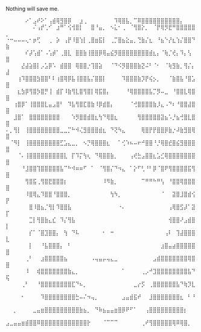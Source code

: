 Nothing will save me.

⠀⠀⠀⠀⠀⠔⠁⣠⠞⠕⠁⢠⣾⢿⣻⣿⡿⠀⠀⣰⢀⠀⠀⠀⠀⠀⠀⠀⠹⢿⣿⣧⡀⠉⠿⣿⣿⣿⣿⣿⣿⣿⣿⣿⣿⡄⠀
⠀⠀⠀⠀⠀⠀⠀⠌⢠⡞⢁⠊⠀⣰⠛⠁⢪⢺⣿⡇⠀⠀⣿⠘⣤⡀⠀⠢⣅⠂⢀⠀⠈⢻⣿⡕⡀⠀⠈⡟⢿⡻⣟⠛⣿⣿⣿⣿⣿⡀
⠐⠒⠤⠤⠤⢄⠂⡶⢋⠀⠀⢀⠀⡵⠀⢠⡟⠸⣿⢱⡇⢀⣿⣶⣯⡇⠀⢀⡉⣿⣦⣕⣤⡀⢙⣷⡌⣆⠀⠘⣦⠑⡜⣆⢱⡌⣿⣿⠙⣷
⠀⠀⠀⠀⠀⠎⡼⢡⣾⠁⠠⢡⡾⠁⢀⣿⣇⠀⣿⣿⣷⢸⣿⣿⡿⢿⣤⣮⡻⣿⣿⣿⣿⣿⣿⣿⣿⣾⣆⡄⠈⢷⡈⢞⡄⠹⡄⢣⠀⣿
⠀⠀⠀⠀⣜⣼⣵⣿⡇⡠⣡⡿⠡⠀⣾⣿⣿⠀⢿⣿⣿⡐⢹⣿⣵⠀⠀⠈⠙⠪⡻⣿⣿⣿⣷⣝⠬⠃⠈⠂⠀⠈⢷⣻⣷⡀⢻⡌⡄⣼
⠀⠀⠀⢰⠹⣿⣿⣿⣳⣿⣿⠃⠇⢰⣿⢿⡿⣧⢸⣿⣿⣧⡌⣿⣿⡇⠀⠀⠀⠀⠹⣿⣿⣿⣷⡹⡟⢮⡢⡀⠀⠀⠈⣷⣿⣧⠘⣿⣡⣿
⠀⠀⠀⣆⣳⡿⢻⣿⡳⣿⡛⢸⠀⣾⡏⠸⣷⢻⣇⣿⢻⣿⡇⢿⣯⣿⡄⠀⠀⠀⠀⠘⢿⣿⣿⣿⣿⣧⡉⡻⠤⣀⠀⠘⣿⣿⣇⢿⣿⣿
⠀⠀⢰⣿⡿⠁⢸⣿⣿⣿⣇⣤⣠⣿⠃⠀⠹⣧⢻⣿⣏⣿⣷⠸⡿⣾⣿⡄⠀⠀⠀⠀⠈⢚⣿⣿⣿⣿⣷⡸⣄⠠⠙⠆⠘⣿⣿⣼⣿⣿
⠀⠀⣸⣿⠁⠀⣿⣿⣿⣿⣿⣿⣿⣿⠀⠀⠀⠱⡻⣿⣿⣾⣿⣆⢳⠙⢿⣿⣆⠀⠀⠀⠀⠀⢻⣿⣿⣿⣿⣿⣽⣦⠡⡘⣦⢚⣿⣇⣿⣿
⠄⡀⢻⡇⠀⢸⣿⣿⣿⣿⣿⣿⣿⣿⣀⣀⡉⠓⠺⢌⣻⣿⣿⣿⣾⣆⠀⠙⢝⠳⣄⠀⠀⠀⠀⢿⣿⡟⡟⣿⣿⡿⣷⡐⠼⣷⣻⣿⢿⣿
⠀⠈⠻⡇⠀⢸⣿⣿⣿⣿⣿⣿⣿⣿⣋⣡⣄⣀⡀⠀⠢⡙⢿⣿⣿⣿⣆⠀⠀⠁⢊⠱⠦⠤⠖⠚⣿⣿⠘⡘⢿⣿⣞⣿⣮⣻⣿⣿⣿⣿
⠀⠀⠀⠈⠄⢸⣿⣿⣿⣿⣿⣿⣿⣿⣿⣇⠀⡏⠹⡍⢳⢆⠀⠙⢿⣿⣿⣷⡀⠀⠀⠀⢠⢞⣓⣠⣿⣿⣆⣡⣊⢿⣿⣿⣿⣿⣿⣿⣿⣿
⠀⠀⠀⠀⠘⣸⣿⣿⢹⣿⣿⣿⣿⣿⣧⠉⠓⠺⠶⠶⠋⠀⠁⠀⠈⢻⣿⡌⠙⠲⣄⠀⠁⡕⠋⢃⠘⠃⡿⠈⣿⠟⢻⣿⣿⣿⣿⣯⢻⣿
⠀⠀⠀⠀⠀⢻⣿⣯⢀⢻⣿⣟⣿⣿⣿⡆⠀⠀⠀⠀⠀⠀⠀⠀⠀⠸⠻⣷⡀⠀⠀⠀⠀⠀⠀⠉⠛⠛⠓⠛⢣⠀⠘⣿⣿⢿⣿⣿⣿⣿
⠀⠀⠀⠀⠀⠸⣿⢿⣄⠹⣿⣿⠘⣿⣿⣿⡀⠀⠀⠀⠀⠀⠀⠀⠀⠀⠀⢳⠳⡀⠀⠀⠀⠀⠀⠀⠀⠀⠀⠀⠈⠀⠀⣽⣿⣸⣿⣾⢪⡟
⠀⠀⠀⠀⠀⠀⣿⠸⣿⣦⡈⢻⡇⠹⣿⣿⣧⠀⠀⠀⠀⠀⠀⠀⠀⠀⠀⠀⠀⠐⠄⠀⠀⠀⠀⠀⠀⠀⠀⠀⠀⠀⢠⢿⣿⣫⡼⠁⣽⡏
⠀⠀⠀⠀⠀⠀⣉⡇⢻⣿⣷⣄⣎⠀⠹⡌⢻⣧⠀⠀⠀⠀⠀⠀⠀⠀⠀⠀⠀⠀⠀⠀⠀⠀⠀⠀⠀⠀⠀⠀⠀⠀⢺⣿⣿⠜⣠⣾⣿⡇
⠀⠀⠀⠀⠀⠀⡎⠁⠈⣿⣹⣿⣿⡄⠀⢳⠀⠙⠧⠀⠀⠀⠀⠀⠀⠂⠀⠒⠀⠀⠀⠀⠀⠀⠀⠀⠀⠀⠀⠀⠀⢠⠇⠀⢹⣼⣿⣿⣿⣇
⠀⠀⠀⠀⠀⠀⡇⠀⠀⠘⣧⣿⣿⣿⡄⠀⠃⠀⠀⠀⠀⠀⠀⠀⠀⠀⠀⠀⠀⠀⠀⠀⠀⠀⠀⠀⠀⠀⠀⠀⣰⣿⣤⣴⣿⣿⣿⣿⣿⣿
⠀⠀⠀⠀⠀⢀⠃⠀⠀⣰⣿⣿⣿⣿⣿⣦⠀⠀⠀⠀⠀⠀⠠⢤⣤⡤⢤⣄⣀⠀⠀⠀⠀⠀⠀⠀⠀⠀⣠⣾⣿⣿⣿⣿⣿⣿⣿⢿⣿⣿
⠀⠀⠀⠀⠀⠸⠀⠀⢾⣿⣿⣿⣿⣿⣿⣿⣷⣄⡀⠀⠀⠀⠀⠀⠀⠀⠀⠀⠀⠀⠁⠀⠀⠀⠀⢀⡠⠚⣹⣿⣿⣿⣿⣿⣿⣿⣿⣧⠙⢯
⠀⠀⠀⠀⢀⠃⠀⠀⠘⣿⣿⣿⣿⣿⣿⣿⣿⣏⠙⠦⡀⠀⠀⠀⠀⠀⠀⠀⠀⠀⠀⠀⠀⣀⡔⡫⠀⢀⣿⣿⣿⣿⣿⣿⣧⠙⢷⡹⣇⠀
⠀⠀⠀⠀⠂⠀⠀⠀⠀⠹⣿⣿⣿⣿⣿⣿⣿⣿⣓⠤⠌⠲⢤⡀⠀⠀⠀⠀⠀⠀⣠⣤⣾⣯⠞⠀⠀⣸⣿⣿⣿⣿⣿⣿⣿⣆⠀⠃⠘⠀
⠀⠀⡀⠀⠀⠀⠀⣀⣤⣶⣿⣿⣿⣿⣿⣿⣿⣿⣿⣷⣦⡀⠀⠙⠷⣦⣤⣤⣶⣿⡿⠟⠋⠁⠀⠀⢠⣿⣿⣿⣿⣿⣿⣿⣿⣿⡆⠀⠀⠀
⣠⣀⣤⣤⣶⣾⣿⣿⠿⣿⣿⣿⣿⣿⣿⣿⣿⣿⣿⣿⣿⡗⠀⠀⠀⠈⠉⠉⠉⠀⠀⠀⠀⠀⠀⢀⠞⢻⣿⣿⣿⣿⣿⢿⠿⢿⣿⡀


<!---
Assstalavista/Assstalavista is a ✨ special ✨ repository because its `README.md` (this file) appears on your GitHub profile.
You can click the Preview link to take a look at your changes.
--->
